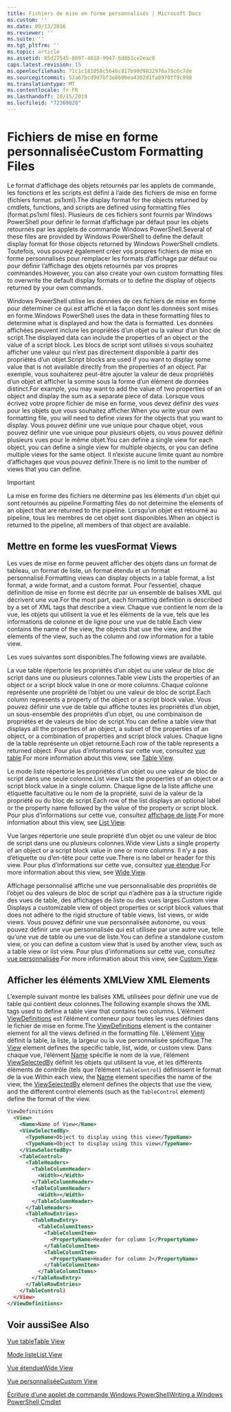 ```yaml
---
title: Fichiers de mise en forme personnalisés | Microsoft Docs
ms.custom: ''
ms.date: 09/13/2016
ms.reviewer: ''
ms.suite: ''
ms.tgt_pltfrm: ''
ms.topic: article
ms.assetid: 85d27545-8097-4010-9947-6d8b3ce2eac0
caps.latest.revision: 15
ms.openlocfilehash: 71c1c181058c5646c817b90d9832976a78c6c7de
ms.sourcegitcommit: 52a67bcd9d7bf3e8600ea4302d1fa8970ff9c998
ms.translationtype: MT
ms.contentlocale: fr-FR
ms.lasthandoff: 10/15/2019
ms.locfileid: "72369828"
---
```

# <a name="custom-formatting-files"></a><span data-ttu-id="95659-102">Fichiers de mise en forme personnalisée</span><span class="sxs-lookup"><span data-stu-id="95659-102">Custom Formatting Files</span></span>

<span data-ttu-id="95659-103">Le format d’affichage des objets retournés par les applets de commande, les fonctions et les scripts est défini à l’aide des fichiers de mise en forme (fichiers format. ps1xml).</span><span class="sxs-lookup"><span data-stu-id="95659-103">The display format for the objects returned by cmdlets, functions, and scripts are defined using formatting files (format.ps1xml files).</span></span> <span data-ttu-id="95659-104">Plusieurs de ces fichiers sont fournis par Windows PowerShell pour définir le format d’affichage par défaut pour les objets retournés par les applets de commande Windows PowerShell.</span><span class="sxs-lookup"><span data-stu-id="95659-104">Several of these files are provided by Windows PowerShell to define the default display format for those objects returned by Windows PowerShell cmdlets.</span></span> <span data-ttu-id="95659-105">Toutefois, vous pouvez également créer vos propres fichiers de mise en forme personnalisés pour remplacer les formats d’affichage par défaut ou pour définir l’affichage des objets retournés par vos propres commandes.</span><span class="sxs-lookup"><span data-stu-id="95659-105">However, you can also create your own custom formatting files to overwrite the default display formats or to define the display of objects returned by your own commands.</span></span>

<span data-ttu-id="95659-106">Windows PowerShell utilise les données de ces fichiers de mise en forme pour déterminer ce qui est affiché et la façon dont les données sont mises en forme.</span><span class="sxs-lookup"><span data-stu-id="95659-106">Windows PowerShell uses the data in these formatting files to determine what is displayed and how the data is formatted.</span></span> <span data-ttu-id="95659-107">Les données affichées peuvent inclure les propriétés d’un objet ou la valeur d’un bloc de script.</span><span class="sxs-lookup"><span data-stu-id="95659-107">The displayed data can include the properties of an object or the value of a script block.</span></span>  <span data-ttu-id="95659-108">Les blocs de script sont utilisés si vous souhaitez afficher une valeur qui n’est pas directement disponible à partir des propriétés d’un objet.</span><span class="sxs-lookup"><span data-stu-id="95659-108">Script blocks are used if you want to display some value that is not available directly from the properties of an object.</span></span> <span data-ttu-id="95659-109">Par exemple, vous souhaiterez peut-être ajouter la valeur de deux propriétés d’un objet et afficher la somme sous la forme d’un élément de données distinct.</span><span class="sxs-lookup"><span data-stu-id="95659-109">For example, you may want to add the value of two properties of an object and display the sum as a separate piece of data.</span></span> <span data-ttu-id="95659-110">Lorsque vous écrivez votre propre fichier de mise en forme, vous devez définir des *vues* pour les objets que vous souhaitez afficher.</span><span class="sxs-lookup"><span data-stu-id="95659-110">When you write your own formatting file, you will need to define *views* for the objects that you want to display.</span></span> <span data-ttu-id="95659-111">Vous pouvez définir une vue unique pour chaque objet, vous pouvez définir une vue unique pour plusieurs objets, ou vous pouvez définir plusieurs vues pour le même objet.</span><span class="sxs-lookup"><span data-stu-id="95659-111">You can define a single view for each object, you can define a single view for multiple objects, or you can define multiple views for the same object.</span></span> <span data-ttu-id="95659-112">Il n’existe aucune limite quant au nombre d’affichages que vous pouvez définir.</span><span class="sxs-lookup"><span data-stu-id="95659-112">There is no limit to the number of views that you can define.</span></span>

> [!IMPORTANT]
> <span data-ttu-id="95659-113">La mise en forme des fichiers ne détermine pas les éléments d’un objet qui sont retournés au pipeline.</span><span class="sxs-lookup"><span data-stu-id="95659-113">Formatting files do not determine the elements of an object that are returned to the pipeline.</span></span> <span data-ttu-id="95659-114">Lorsqu’un objet est retourné au pipeline, tous les membres de cet objet sont disponibles.</span><span class="sxs-lookup"><span data-stu-id="95659-114">When an object is returned to the pipeline, all members of that object are available.</span></span>

## <a name="format-views"></a><span data-ttu-id="95659-115">Mettre en forme les vues</span><span class="sxs-lookup"><span data-stu-id="95659-115">Format Views</span></span>

<span data-ttu-id="95659-116">Les vues de mise en forme peuvent afficher des objets dans un format de tableau, un format de liste, un format étendu et un format personnalisé.</span><span class="sxs-lookup"><span data-stu-id="95659-116">Formatting views can display objects in a table format, a list format, a wide format, and a custom format.</span></span> <span data-ttu-id="95659-117">Pour l’essentiel, chaque définition de mise en forme est décrite par un ensemble de balises XML qui décrivent une vue.</span><span class="sxs-lookup"><span data-stu-id="95659-117">For the most part, each formatting definition is described by a set of XML tags that describe a view.</span></span> <span data-ttu-id="95659-118">Chaque vue contient le nom de la vue, les objets qui utilisent la vue et les éléments de la vue, tels que les informations de colonne et de ligne pour une vue de table.</span><span class="sxs-lookup"><span data-stu-id="95659-118">Each view contains the name of the view, the objects that use the view, and the elements of the view, such as the column and row information for a table view.</span></span>

<span data-ttu-id="95659-119">Les vues suivantes sont disponibles.</span><span class="sxs-lookup"><span data-stu-id="95659-119">The following views are available.</span></span>

<span data-ttu-id="95659-120">La vue table répertorie les propriétés d’un objet ou une valeur de bloc de script dans une ou plusieurs colonnes.</span><span class="sxs-lookup"><span data-stu-id="95659-120">Table view Lists the properties of an object or a script block value in one or more columns.</span></span> <span data-ttu-id="95659-121">Chaque colonne représente une propriété de l’objet ou une valeur de bloc de script.</span><span class="sxs-lookup"><span data-stu-id="95659-121">Each column represents a property of the object or a script block value.</span></span> <span data-ttu-id="95659-122">Vous pouvez définir une vue de table qui affiche toutes les propriétés d’un objet, un sous-ensemble des propriétés d’un objet, ou une combinaison de propriétés et de valeurs de bloc de script.</span><span class="sxs-lookup"><span data-stu-id="95659-122">You can define a table view that displays all the properties of an object, a subset of the properties of an object, or a combination of properties and script block values.</span></span> <span data-ttu-id="95659-123">Chaque ligne de la table représente un objet retourné.</span><span class="sxs-lookup"><span data-stu-id="95659-123">Each row of the table represents a returned object.</span></span> <span data-ttu-id="95659-124">Pour plus d’informations sur cette vue, consultez [vue table](../format/creating-a-table-view.md).</span><span class="sxs-lookup"><span data-stu-id="95659-124">For more information about this view, see [Table View](../format/creating-a-table-view.md).</span></span>

<span data-ttu-id="95659-125">Le mode liste répertorie les propriétés d’un objet ou une valeur de bloc de script dans une seule colonne.</span><span class="sxs-lookup"><span data-stu-id="95659-125">List view Lists the properties of an object or a script block value in a single column.</span></span> <span data-ttu-id="95659-126">Chaque ligne de la liste affiche une étiquette facultative ou le nom de la propriété, suivi de la valeur de la propriété ou du bloc de script.</span><span class="sxs-lookup"><span data-stu-id="95659-126">Each row of the list displays an optional label or the property name followed by the value of the property or script block.</span></span> <span data-ttu-id="95659-127">Pour plus d’informations sur cette vue, consultez [affichage de liste](../format/creating-a-list-view.md).</span><span class="sxs-lookup"><span data-stu-id="95659-127">For more information about this view, see [List View](../format/creating-a-list-view.md).</span></span>

<span data-ttu-id="95659-128">Vue larges répertorie une seule propriété d’un objet ou une valeur de bloc de script dans une ou plusieurs colonnes.</span><span class="sxs-lookup"><span data-stu-id="95659-128">Wide view Lists a single property of an object or a script block value in one or more columns.</span></span> <span data-ttu-id="95659-129">Il n’y a pas d’étiquette ou d’en-tête pour cette vue.</span><span class="sxs-lookup"><span data-stu-id="95659-129">There is no label or header for this view.</span></span> <span data-ttu-id="95659-130">Pour plus d’informations sur cette vue, consultez [vue étendue](../format/creating-a-wide-view.md).</span><span class="sxs-lookup"><span data-stu-id="95659-130">For more information about this view, see [Wide View](../format/creating-a-wide-view.md).</span></span>

<span data-ttu-id="95659-131">Affichage personnalisé affiche une vue personnalisable des propriétés de l’objet ou des valeurs de bloc de script qui n’adhère pas à la structure rigide des vues de table, des affichages de liste ou des vues larges.</span><span class="sxs-lookup"><span data-stu-id="95659-131">Custom view Displays a customizable view of object properties or script block values that does not adhere to the rigid structure of table views, list views, or wide views.</span></span> <span data-ttu-id="95659-132">Vous pouvez définir une vue personnalisée autonome, ou vous pouvez définir une vue personnalisée qui est utilisée par une autre vue, telle qu’une vue de table ou une vue de liste.</span><span class="sxs-lookup"><span data-stu-id="95659-132">You can define a standalone custom view, or you can define a custom view that is used by another view, such as a table view or list view.</span></span> <span data-ttu-id="95659-133">Pour plus d’informations sur cette vue, consultez [vue personnalisée](../format/creating-custom-controls.md).</span><span class="sxs-lookup"><span data-stu-id="95659-133">For more information about this view, see [Custom View](../format/creating-custom-controls.md).</span></span>

## <a name="view-xml-elements"></a><span data-ttu-id="95659-134">Afficher les éléments XML</span><span class="sxs-lookup"><span data-stu-id="95659-134">View XML Elements</span></span>

<span data-ttu-id="95659-135">L’exemple suivant montre les balises XML utilisées pour définir une vue de table qui contient deux colonnes.</span><span class="sxs-lookup"><span data-stu-id="95659-135">The following example shows the XML tags used to define a table view that contains two columns.</span></span> <span data-ttu-id="95659-136">L’élément [ViewDefinitions](../format/viewdefinitions-element-format.md) est l’élément conteneur pour toutes les vues définies dans le fichier de mise en forme.</span><span class="sxs-lookup"><span data-stu-id="95659-136">The [ViewDefinitions](../format/viewdefinitions-element-format.md) element is the container element for all the views defined in the formatting file.</span></span> <span data-ttu-id="95659-137">L’élément [View](../format/view-element-format.md) définit la table, la liste, la largeur ou la vue personnalisée spécifique.</span><span class="sxs-lookup"><span data-stu-id="95659-137">The [View](../format/view-element-format.md) element defines the specific table, list, wide, or custom view.</span></span> <span data-ttu-id="95659-138">Dans chaque vue, l’élément [Name](../format/name-element-for-view-format.md) spécifie le nom de la vue, l’élément [ViewSelectedBy](../format/viewselectedby-element-format.md) définit les objets qui utilisent la vue, et les différents éléments de contrôle (tels que l’élément `TableControl`) définissent le format de la vue.</span><span class="sxs-lookup"><span data-stu-id="95659-138">Within each view, the [Name](../format/name-element-for-view-format.md) element specifies the name of the view, the [ViewSelectedBy](../format/viewselectedby-element-format.md) element defines the objects that use the view, and the different control elements (such as the `TableControl` element) define the format of the view.</span></span>

```xml
ViewDefinitions
  <View>
    <Name>Name of View</Name>
    <ViewSelectedBy>
      <TypeName>Object to display using this view</TypeName>
      <TypeName>Object to display using this view</TypeName>
    </ViewSelectedBy>
    <TableControl>
      <TableHeaders>
        <TableColumnHeader>
          <Width></Width>
        </TableColumnHeader>
        <TableColumnHeader>
          <Width></Width>
        </TableColumnHeader>
      </TableHeaders>
      <TableRowEntries>
        <TableRowEntry>
          <TableColumnItems>
            <TableColumnItem>
              <PropertyName>Header for column 1</PropertyName>
            </TableColumnItem>
            <TableColumnItem>
              <PropertyName>Header for column 2</PropertyName>
            </TableColumnItem>
          </TableColumnItems>
        </TableRowEntry>
      </TableRowEntries>
    </TableControl)
  </View>
</ViewDefinitions>

```

## <a name="see-also"></a><span data-ttu-id="95659-139">Voir aussi</span><span class="sxs-lookup"><span data-stu-id="95659-139">See Also</span></span>

[<span data-ttu-id="95659-140">Vue table</span><span class="sxs-lookup"><span data-stu-id="95659-140">Table View</span></span>](../format/creating-a-table-view.md)

[<span data-ttu-id="95659-141">Mode liste</span><span class="sxs-lookup"><span data-stu-id="95659-141">List View</span></span>](../format/creating-a-list-view.md)

[<span data-ttu-id="95659-142">Vue étendue</span><span class="sxs-lookup"><span data-stu-id="95659-142">Wide View</span></span>](../format/creating-a-wide-view.md)

[<span data-ttu-id="95659-143">Vue personnalisée</span><span class="sxs-lookup"><span data-stu-id="95659-143">Custom View</span></span>](../format/creating-custom-controls.md)

[<span data-ttu-id="95659-144">Écriture d’une applet de commande Windows PowerShell</span><span class="sxs-lookup"><span data-stu-id="95659-144">Writing a Windows PowerShell Cmdlet</span></span>](./writing-a-windows-powershell-cmdlet.md)
